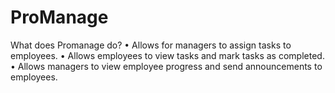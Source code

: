 # ProManage
What does Promanage do?
• Allows for managers to assign tasks to employees.
• Allows employees to view tasks and mark tasks as completed.
• Allows managers to view employee progress and send announcements to employees.
